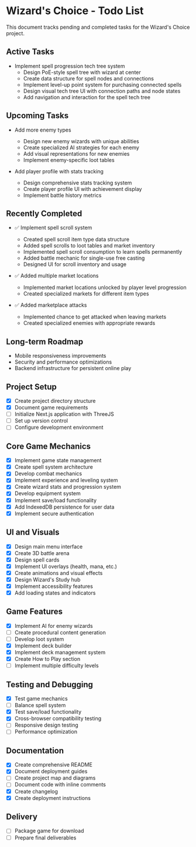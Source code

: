 # Wizard's Choice - Todo List

This document tracks pending and completed tasks for the Wizard's Choice project.

## Active Tasks
- Implement spell progression tech tree system
  - Design PoE-style spell tree with wizard at center
  - Create data structure for spell nodes and connections
  - Implement level-up point system for purchasing connected spells
  - Design visual tech tree UI with connection paths and node states
  - Add navigation and interaction for the spell tech tree

## Upcoming Tasks
- Add more enemy types
  - Design new enemy wizards with unique abilities
  - Create specialized AI strategies for each enemy
  - Add visual representations for new enemies
  - Implement enemy-specific loot tables

- Add player profile with stats tracking
  - Design comprehensive stats tracking system
  - Create player profile UI with achievement display
  - Implement battle history metrics

## Recently Completed
- ✅ Implement spell scroll system
  - Created spell scroll item type data structure
  - Added spell scrolls to loot tables and market inventory
  - Implemented spell scroll consumption to learn spells permanently
  - Added battle mechanic for single-use free casting
  - Designed UI for scroll inventory and usage

- ✅ Added multiple market locations
  - Implemented market locations unlocked by player level progression
  - Created specialized markets for different item types

- ✅ Added marketplace attacks
  - Implemented chance to get attacked when leaving markets
  - Created specialized enemies with appropriate rewards

## Long-term Roadmap
- Mobile responsiveness improvements
- Security and performance optimizations
- Backend infrastructure for persistent online play

## Project Setup
- [x] Create project directory structure
- [x] Document game requirements
- [ ] Initialize Next.js application with ThreeJS
- [ ] Set up version control
- [ ] Configure development environment

## Core Game Mechanics
- [x] Implement game state management
- [x] Create spell system architecture
- [x] Develop combat mechanics
- [x] Implement experience and leveling system
- [x] Create wizard stats and progression system
- [x] Develop equipment system
- [x] Implement save/load functionality
- [x] Add IndexedDB persistence for user data
- [x] Implement secure authentication

## UI and Visuals
- [x] Design main menu interface
- [x] Create 3D battle arena
- [x] Design spell cards
- [x] Implement UI overlays (health, mana, etc.)
- [x] Create animations and visual effects
- [x] Design Wizard's Study hub
- [x] Implement accessibility features
- [x] Add loading states and indicators

## Game Features
- [x] Implement AI for enemy wizards
- [ ] Create procedural content generation
- [ ] Develop loot system
- [x] Implement deck builder
- [x] Implement deck management system
- [x] Create How to Play section
- [ ] Implement multiple difficulty levels

## Testing and Debugging
- [x] Test game mechanics
- [ ] Balance spell system
- [x] Test save/load functionality
- [x] Cross-browser compatibility testing
- [ ] Responsive design testing
- [ ] Performance optimization

## Documentation
- [x] Create comprehensive README
- [x] Document deployment guides
- [ ] Create project map and diagrams
- [ ] Document code with inline comments
- [x] Create changelog
- [x] Create deployment instructions

## Delivery
- [ ] Package game for download
- [ ] Prepare final deliverables
